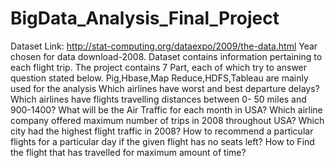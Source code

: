 # BigData_Analysis_Final_Project
Dataset Link: http://stat-computing.org/dataexpo/2009/the-data.html
Year chosen for data download-2008. Dataset contains information pertaining to each flight trip. 
The project contains 7 Part, each of which try to answer question stated below. Pig,Hbase,Map Reduce,HDFS,Tableau are mainly used for the analysis
Which airlines have worst and best departure delays?
Which airlines have flights travelling distances between 0- 50 miles and 900-1400?
What will be the Air Traffic for each month in USA?
Which airline  company offered maximum number of trips in 2008 throughout USA?
Which city had the  highest flight traffic in 2008?
How to recommend a particular flights  for a particular day if the given flight has no seats left?
How to Find the flight that has travelled for maximum amount of time?


